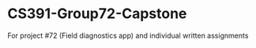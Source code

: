 # CS391-Group72-Capstone
For project #72 (Field diagnostics app) and individual written assignments
